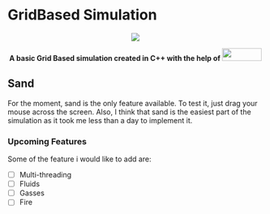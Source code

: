 # GridBased Simulation

<p align="center">
    <img src = "https://github.com/alx-m24/GridBased_Simulation/assets/156537084/d6a004a6-d21a-415c-af83-05bc31edc5f5"/>
</p>

<p align="center">
  <b>
    A basic <b>Grid Based</b> simulation created in C++ with the help of <a href="https://www.sfml-dev.org"><img src = "https://www.sfml-dev.org/images/logo.png" width="77.77777777777778" height="25"/></a>
  </b>
</p>

## Sand
For the moment, sand is the only feature available. To test it, just drag your mouse across the screen. Also, I think that sand is the easiest part of the simulation as it took me less than a day to implement it.

### Upcoming Features

Some of the feature i would like to add are: 
- [ ] Multi-threading
- [ ] Fluids
- [ ] Gasses
- [ ] Fire
